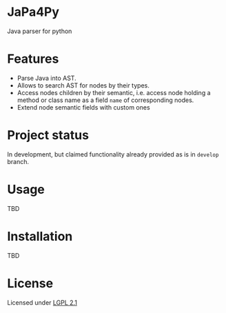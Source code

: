 # JaPa4Py
Java parser for python

# Features
 * Parse Java into AST.
 * Allows to search AST for nodes by their types.
 * Access nodes children by their semantic, i.e. access node holding a method or class name as a field `name` of corresponding nodes.
 * Extend node semantic fields with custom ones

# Project status
In development, but claimed functionality already provided as is in `develop` branch.

# Usage
TBD

# Installation
TBD

# License
Licensed under [LGPL 2.1](https://github.com/aravij/JaPa4Py/blob/master/LICENSE)